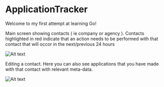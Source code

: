 # ApplicationTracker

Welcome to my first attempt at learning Go!

Main screen showing contacts ( ie company or agency ). Contacts highlighted in red indicate that an action needs to be performed with that contact that will occor in the next/previous 24 hours

![Alt text](public/img/mainscreen.jpg "Main Screen")

Editing a contact. Here you can also see applications that you have made with that contact with relevant meta-data.

![Alt text](public/img/contactsscreen.jpg "Contacts Screen")

